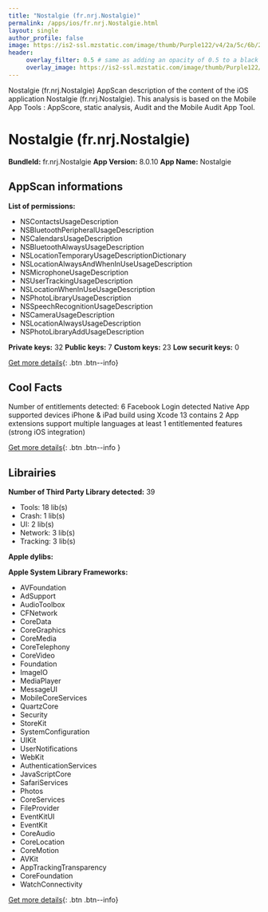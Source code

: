 ```yaml
---
title: "Nostalgie (fr.nrj.Nostalgie)"
permalink: /apps/ios/fr.nrj.Nostalgie.html
layout: single
author_profile: false
image: https://is2-ssl.mzstatic.com/image/thumb/Purple122/v4/2a/5c/6b/2a5c6be6-088d-6ec2-d30c-97331a412d5c/AppIcon-1x_U007emarketing-0-6-0-85-220.png/512x512bb.jpg
header: 
     overlay_filter: 0.5 # same as adding an opacity of 0.5 to a black background
     overlay_image: https://is2-ssl.mzstatic.com/image/thumb/Purple122/v4/2a/5c/6b/2a5c6be6-088d-6ec2-d30c-97331a412d5c/AppIcon-1x_U007emarketing-0-6-0-85-220.png/512x512bb.jpg
---
```

Nostalgie (fr.nrj.Nostalgie) AppScan description of the content of the iOS application Nostalgie (fr.nrj.Nostalgie). This analysis is based on the Mobile App Tools : AppScore, static analysis, Audit and the Mobile Audit App Tool.

# Nostalgie (fr.nrj.Nostalgie)

**BundleId:** fr.nrj.Nostalgie
**App Version:** 8.0.10
**App Name:** Nostalgie


## AppScan informations 

**List of permissions:** 
- NSContactsUsageDescription
- NSBluetoothPeripheralUsageDescription
- NSCalendarsUsageDescription
- NSBluetoothAlwaysUsageDescription
- NSLocationTemporaryUsageDescriptionDictionary
- NSLocationAlwaysAndWhenInUseUsageDescription
- NSMicrophoneUsageDescription
- NSUserTrackingUsageDescription
- NSLocationWhenInUseUsageDescription
- NSPhotoLibraryUsageDescription
- NSSpeechRecognitionUsageDescription
- NSCameraUsageDescription
- NSLocationAlwaysUsageDescription
- NSPhotoLibraryAddUsageDescription
  
  
**Private keys:** 32
**Public keys:** 7
**Custom keys:** 23
**Low securit keys:** 0
  
[Get more details](/pricing.html){: .btn .btn--info}

## Cool Facts

Number of entitlements detected: 6
Facebook Login detected
Native App
supported devices iPhone & iPad
build using Xcode 13
contains 2 App extensions
support multiple languages
at least 1 entitlemented features (strong iOS integration)
  
[Get more details](/pricing.html){: .btn .btn--info }

## Librairies 
**Number of Third Party Library detected:** 39
- Tools: 18 lib(s)
- Crash: 1 lib(s)
- UI: 2 lib(s)
- Network: 3 lib(s)
- Tracking: 3 lib(s)


**Apple dylibs:**


**Apple System Library Frameworks:**
- AVFoundation
- AdSupport
- AudioToolbox
- CFNetwork
- CoreData
- CoreGraphics
- CoreMedia
- CoreTelephony
- CoreVideo
- Foundation
- ImageIO
- MediaPlayer
- MessageUI
- MobileCoreServices
- QuartzCore
- Security
- StoreKit
- SystemConfiguration
- UIKit
- UserNotifications
- WebKit
- AuthenticationServices
- JavaScriptCore
- SafariServices
- Photos
- CoreServices
- FileProvider
- EventKitUI
- EventKit
- CoreAudio
- CoreLocation
- CoreMotion
- AVKit
- AppTrackingTransparency
- CoreFoundation
- WatchConnectivity


  
[Get more details](/pricing.html){: .btn .btn--info}


